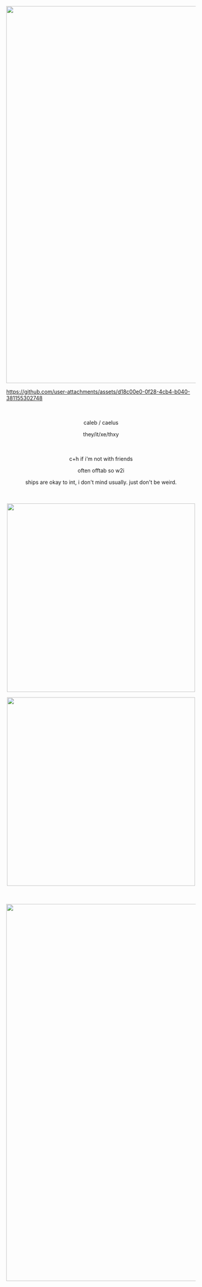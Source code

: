 <p align="center">
    <img width="1000" src="https://i.postimg.cc/ydZhF4b1/image.png">
</p>





https://github.com/user-attachments/assets/d18c00e0-0f28-4cb4-b040-381155302748

　　　　　　　　　　　　
<p align="center">
caleb / caelus
<p align="center">
they/it/xe/thxy
<p align="center">

  　　　　
<p align="center">
c+h if i'm not with friends
<p align="center">
often offtab so w2i
</p>
<p align="center">
ships are okay to int, i don't mind usually. just don't be weird.

  　　　　
　
<p align="center">
    <img width="500" src="https://i.postimg.cc/ncZKQWYx/image.png">
</p>

<p align="center">


</p>
<p align="center">


<p align="center">
    <img width="500" src="https://i.postimg.cc/HWN3czvs/image.png">
</p>



<p align="center">

  　
</p>
<p align="center">

<p align="center">
    <img width="1000" src="https://i.postimg.cc/MHJ75PCy/image.png">
</p>


